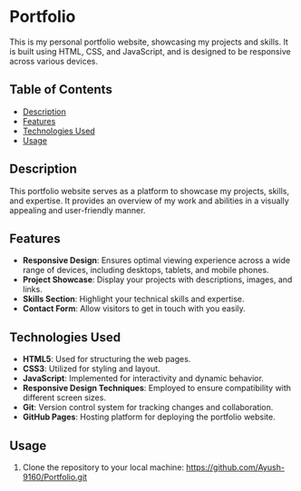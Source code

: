 # Portfolio

This is my personal portfolio website, showcasing my projects and skills. It is built using HTML, CSS, and JavaScript, and is designed to be responsive across various devices.

## Table of Contents

- [Description](#description)
- [Features](#features)
- [Technologies Used](#technologies-used)
- [Usage](#usage)

## Description

This portfolio website serves as a platform to showcase my projects, skills, and expertise. It provides an overview of my work and abilities in a visually appealing and user-friendly manner.

## Features

- **Responsive Design**: Ensures optimal viewing experience across a wide range of devices, including desktops, tablets, and mobile phones.
- **Project Showcase**: Display your projects with descriptions, images, and links.
- **Skills Section**: Highlight your technical skills and expertise.
- **Contact Form**: Allow visitors to get in touch with you easily.

## Technologies Used

- **HTML5**: Used for structuring the web pages.
- **CSS3**: Utilized for styling and layout.
- **JavaScript**: Implemented for interactivity and dynamic behavior.
- **Responsive Design Techniques**: Employed to ensure compatibility with different screen sizes.
- **Git**: Version control system for tracking changes and collaboration.
- **GitHub Pages**: Hosting platform for deploying the portfolio website.

## Usage

1. Clone the repository to your local machine:
https://github.com/Ayush-9160/Portfolio.git
